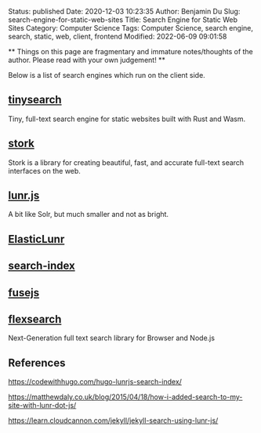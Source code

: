 Status: published
Date: 2020-12-03 10:23:35
Author: Benjamin Du
Slug: search-engine-for-static-web-sites
Title: Search Engine for Static Web Sites
Category: Computer Science
Tags: Computer Science, search engine, search, static, web, client, frontend
Modified: 2022-06-09 09:01:58

**
Things on this page are fragmentary and immature notes/thoughts of the author.
Please read with your own judgement!
**

Below is a list of search engines which run on the client side. 

## [tinysearch](https://github.com/tinysearch/tinysearch)

Tiny, full-text search engine for static websites built with Rust and Wasm.

## [stork](https://github.com/jameslittle230/stork)

Stork is a library for creating beautiful, fast, and accurate full-text search interfaces on the web.

## [lunr.js](https://github.com/olivernn/lunr.js)

A bit like Solr, but much smaller and not as bright.

## [ElasticLunr](http://elasticlunr.com/)

## [search-index](https://github.com/fergiemcdowall/search-index)

## [fusejs](https://fusejs.io/)

## [flexsearch](https://github.com/nextapps-de/flexsearch)

Next-Generation full text search library for Browser and Node.js

## References 

https://codewithhugo.com/hugo-lunrjs-search-index/

https://matthewdaly.co.uk/blog/2015/04/18/how-i-added-search-to-my-site-with-lunr-dot-js/

https://learn.cloudcannon.com/jekyll/jekyll-search-using-lunr-js/

